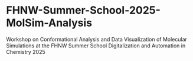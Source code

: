 # FHNW-Summer-School-2025-MolSim-Analysis
Workshop on Conformational Analysis and Data Visualization of Molecular Simulations at the FHNW Summer School Digitalization and Automation in Chemistry 2025

